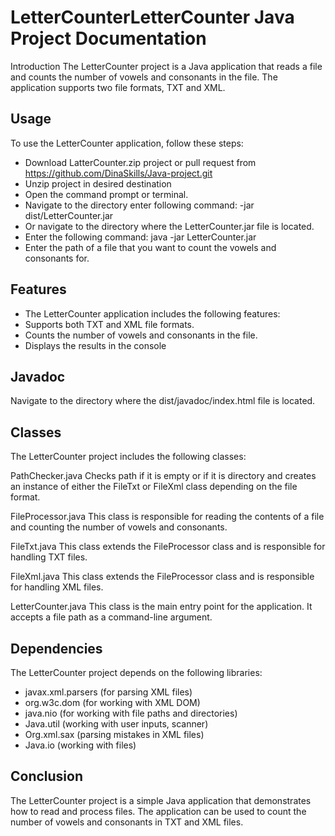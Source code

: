 # LetterCounterLetterCounter Java Project Documentation
Introduction
The LetterCounter project is a Java application that reads a file and counts the number of vowels and consonants in the file. The application supports two file formats, TXT and XML.

## Usage 
To use the LetterCounter application, follow these steps:

+ Download LatterCounter.zip project or pull request from https://github.com/DinaSkills/Java-project.git
+ Unzip project in desired destination
+ Open the command prompt or terminal.
+ Navigate to the directory enter following command: -jar  dist/LetterCounter.jar 
+ Or navigate to the directory where the LetterCounter.jar file is located.
+ Enter the following command: java -jar LetterCounter.jar 
+ Enter the path of a file that you want to count the vowels and consonants for.

## Features
+ The LetterCounter application includes the following features:
+ Supports both TXT and XML file formats.
+ Counts the number of vowels and consonants in the file.
+ Displays the results in the console

## Javadoc
   Navigate to the directory where the dist/javadoc/index.html file is located.
      
## Classes
The LetterCounter project includes the following classes:

PathChecker.java
Checks path if it is empty or if it is directory and creates an instance of either the FileTxt or FileXml class depending on the file format.

FileProcessor.java
This class is responsible for reading the contents of a file and counting the number of vowels and consonants.

FileTxt.java
This class extends the FileProcessor class and is responsible for handling TXT files.

FileXml.java
This class extends the FileProcessor class and is responsible for handling XML files.

LetterCounter.java
This class is the main entry point for the application. It accepts a file path as a command-line argument.

## Dependencies
The LetterCounter project depends on the following libraries:

+ javax.xml.parsers (for parsing XML files)
+ org.w3c.dom (for working with XML DOM)
+ java.nio (for working with file paths and directories)
+ Java.util (working with user inputs, scanner)
+ Org.xml.sax (parsing mistakes in XML files)
+ Java.io (working with files)


## Conclusion
The LetterCounter project is a simple Java application that demonstrates how to read and process files. The application can be used to count the number of vowels and consonants in TXT and XML files.
